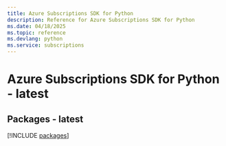 ```yaml
---
title: Azure Subscriptions SDK for Python
description: Reference for Azure Subscriptions SDK for Python
ms.date: 04/18/2025
ms.topic: reference
ms.devlang: python
ms.service: subscriptions
---
```

# Azure Subscriptions SDK for Python - latest
## Packages - latest
[!INCLUDE [packages](subscriptions-index.md)]